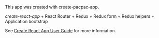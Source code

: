 This app was created with create-pacpac-app.

*create-react-app* + React Router + Redux + Redux form + Redux helpers + Application bootstrap

See [Create React App User Guide](https://github.com/facebookincubator/create-react-app/blob/master/packages/react-scripts/template/README.md) for more information.
